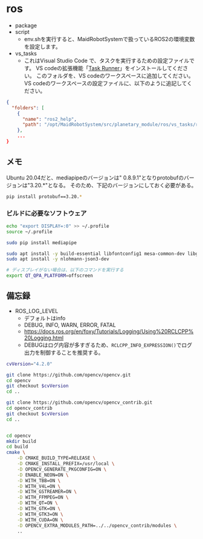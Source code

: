 # ros

* package
* script
  * env.shを実行すると、MaidRobotSystemで扱っているROS2の環境変数を設定します。
* vs_tasks
  * これはVisual Studio Code で、タスクを実行するための設定ファイルです。
VS codeの拡張機能「[Task Runner](https://marketplace.visualstudio.com/items?itemName=actboy168.tasks)」をインストールしてください。
このフォルダを、VS codeのワークスペースに追加してください。
VS codeのワークスペースの設定ファイルに、以下のように追記してください。

```json
{
  "folders": [
    {
      "name": "ros2_help",
      "path": "/opt/MaidRobotSystem/src/planetary_module/ros/vs_tasks/ros2_help"
    },
    ...
}
```


## メモ

Ubuntu 20.04だと、mediapipeのバージョンは" 0.8.9.1"となりprotobufのバージョンは"3.20.*"となる。
そのため、下記のバージョンにしておく必要がある。

```bash
pip install protobuf==3.20.*
```

### ビルドに必要なソフトウェア

```bash
echo "export DISPLAY=:0" >> ~/.profile
source ~/.profile

sudo pip install mediapipe

sudo apt install -y build-essential libfontconfig1 mesa-common-dev libglu1-mesa-dev qt*5-dev qml-module-qtquick-controls qml-module-qtquick-controls2
sudo apt install -y nlohmann-json3-dev
```

```bash
# ディスプレイがない場合は、以下のコマンドを実行する
export QT_QPA_PLATFORM=offscreen
```


## 備忘録

* ROS_LOG_LEVEL
  * デフォルトはinfo
  * DEBUG, INFO, WARN, ERROR, FATAL
  * https://docs.ros.org/en/foxy/Tutorials/Logging/Using%20RCLCPP%20Logging.html
  * DEBUGはログ内容が多すぎるため、```RCLCPP_INFO_EXPRESSION()```でログ出力を制御することを推奨する。


```bash
cvVersion="4.2.0"

git clone https://github.com/opencv/opencv.git
cd opencv
git checkout $cvVersion
cd ..

git clone https://github.com/opencv/opencv_contrib.git
cd opencv_contrib
git checkout $cvVersion
cd ..


cd opencv
mkdir build
cd build
cmake \
    -D CMAKE_BUILD_TYPE=RELEASE \
    -D CMAKE_INSTALL_PREFIX=/usr/local \
    -D OPENCV_GENERATE_PKGCONFIG=ON \
    -D ENABLE_NEON=ON \
    -D WITH_TBB=ON \
    -D WITH_V4L=ON \
    -D WITH_GSTREAMER=ON \
    -D WITH_FFMPEG=ON \
    -D WITH_QT=ON \
    -D WITH_GTK=ON \
    -D WITH_GTK3=ON \
    -D WITH_CUDA=ON \
    -D OPENCV_EXTRA_MODULES_PATH=../../opencv_contrib/modules \
    ..
```
